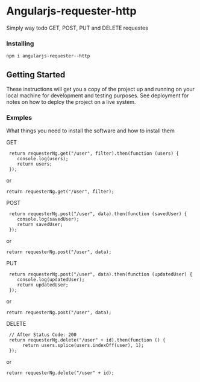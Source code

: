 # Angularjs-requester-http
Simply way todo GET, POST, PUT and DELETE requestes

### Installing

```
npm i angularjs-requester--http
```

## Getting Started

These instructions will get you a copy of the project up and running on your local machine for development and testing purposes. See deployment for notes on how to deploy the project on a live system.

### Exmples

What things you need to install the software and how to install them

GET

```
 return requesterNg.get("/user", filter).then(function (users) {
    console.log(users);
    return users;
 });

```
or 
```
return requesterNg.get("/user", filter);
```

POST

```
 return requesterNg.post("/user", data).then(function (savedUser) {
    console.log(savedUser);
    return savedUser;
 });

```
or 
```
return requesterNg.post("/user", data);
```

PUT

```
 return requesterNg.post("/user", data).then(function (updatedUser) {
    console.log(updatedUser);
    return updatedUser;
 });

```
or 
```
return requesterNg.post("/user", data);
```

DELETE

```
 // After Status Code: 200
 return requesterNg.delete("/user" + id).then(function () {
      return users.splice(users.indexOff(user), 1);
 });

```
or 
```
return requesterNg.delete("/user" + id);
```

